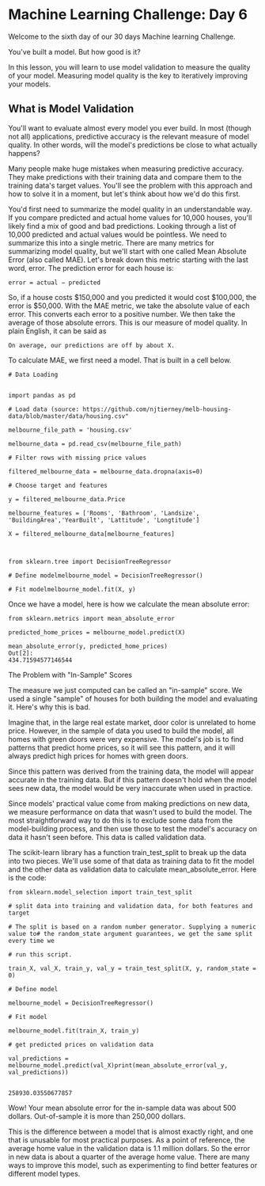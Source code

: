 # Machine Learning Challenge: Day 6
Welcome to the sixth day of our 30 days Machine learning Challenge.


You've built a model. But how good is it?


In this lesson, you will learn to use model validation to measure the quality of your model. Measuring model quality is the key to iteratively improving your models.


## What is Model Validation


You'll want to evaluate almost every model you ever build. In most (though not all) applications, predictive accuracy is the relevant measure of model quality. In other words, will the model's predictions be close to what actually happens?


Many people make huge mistakes when measuring predictive accuracy. They make predictions with their training data and compare them to the training data's target values. You'll see the problem with this approach and how to solve it in a moment, but let's think about how we'd do this first.


You'd first need to summarize the model quality in an understandable way. If you compare predicted and actual home values for 10,000 houses, you'll likely find a mix of good and bad predictions. Looking through a list of 10,000 predicted and actual values would be pointless. We need to summarize this into a single metric.
There are many metrics for summarizing model quality, but we'll start with one called Mean Absolute Error (also called MAE). Let's break down this metric starting with the last word, error.
The prediction error for each house is:

```
error = actual − predicted
```

So, if a house costs $150,000 and you predicted it would cost $100,000, the error is $50,000.
With the MAE metric, we take the absolute value of each error. This converts each error to a positive number. We then take the average of those absolute errors. This is our measure of model quality. In plain English, it can be said as

```
On average, our predictions are off by about X.
```



To calculate MAE, we first need a model. That is built in a cell below.


```
# Data Loading 


import pandas as pd

# Load data (source: https://github.com/njtierney/melb-housing-data/blob/master/data/housing.csv"

melbourne_file_path = 'housing.csv'

melbourne_data = pd.read_csv(melbourne_file_path)

# Filter rows with missing price values

filtered_melbourne_data = melbourne_data.dropna(axis=0)

# Choose target and features

y = filtered_melbourne_data.Price

melbourne_features = ['Rooms', 'Bathroom', 'Landsize', 'BuildingArea','YearBuilt', 'Lattitude', 'Longtitude']

X = filtered_melbourne_data[melbourne_features]



from sklearn.tree import DecisionTreeRegressor

# Define modelmelbourne_model = DecisionTreeRegressor()

# Fit modelmelbourne_model.fit(X, y)
```

Once we have a model, here is how we calculate the mean absolute error:


```
from sklearn.metrics import mean_absolute_error

predicted_home_prices = melbourne_model.predict(X)

mean_absolute_error(y, predicted_home_prices)
Out[2]:
434.71594577146544
```

The Problem with "In-Sample" Scores


The measure we just computed can be called an "in-sample" score. We used a single "sample" of houses for both building the model and evaluating it. Here's why this is bad.


Imagine that, in the large real estate market, door color is unrelated to home price.
However, in the sample of data you used to build the model, all homes with green doors were very expensive. The model's job is to find patterns that predict home prices, so it will see this pattern, and it will always predict high prices for homes with green doors.


Since this pattern was derived from the training data, the model will appear accurate in the training data.
But if this pattern doesn't hold when the model sees new data, the model would be very inaccurate when used in practice.


Since models' practical value come from making predictions on new data, we measure performance on data that wasn't used to build the model. The most straightforward way to do this is to exclude some data from the model-building process, and then use those to test the model's accuracy on data it hasn't seen before. This data is called validation data.


The scikit-learn library has a function train_test_split to break up the data into two pieces. We'll use some of that data as training data to fit the model and the other data as validation data to calculate mean_absolute_error.
Here is the code:

```
from sklearn.model_selection import train_test_split

# split data into training and validation data, for both features and target

# The split is based on a random number generator. Supplying a numeric value to# the random_state argument guarantees, we get the same split every time we

# run this script.

train_X, val_X, train_y, val_y = train_test_split(X, y, random_state = 0)

# Define model

melbourne_model = DecisionTreeRegressor()

# Fit model

melbourne_model.fit(train_X, train_y)

# get predicted prices on validation data

val_predictions = melbourne_model.predict(val_X)print(mean_absolute_error(val_y, val_predictions))


258930.03550677857
```

Wow!
Your mean absolute error for the in-sample data was about 500 dollars. Out-of-sample it is more than 250,000 dollars.


This is the difference between a model that is almost exactly right, and one that is unusable for most practical purposes. As a point of reference, the average home value in the validation data is 1.1 million dollars. So the error in new data is about a quarter of the average home value.
There are many ways to improve this model, such as experimenting to find better features or different model types.


